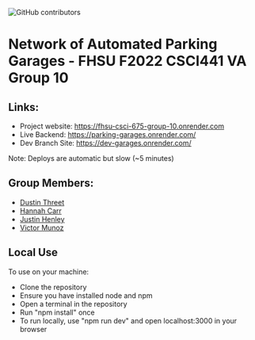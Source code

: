 ![GitHub contributors](https://img.shields.io/github/contributors/FHSU-Group-10/parking-garages?style=for-the-badge)

# Network of Automated Parking Garages - FHSU F2022 CSCI441 VA Group 10

## Links:

- Project website: https://fhsu-csci-675-group-10.onrender.com
- Live Backend: https://parking-garages.onrender.com/
- Dev Branch Site: https://dev-garages.onrender.com/

Note: Deploys are automatic but slow (~5 minutes)

## Group Members:

- [Dustin Threet]()
- [Hannah Carr]()
- [Justin Henley](https://github.com/justin-henley)
- [Victor Munoz]()

## Local Use

To use on your machine:

- Clone the repository
- Ensure you have installed node and npm
- Open a terminal in the repository
- Run "npm install" once
- To run locally, use "npm run dev" and open localhost:3000 in your browser
